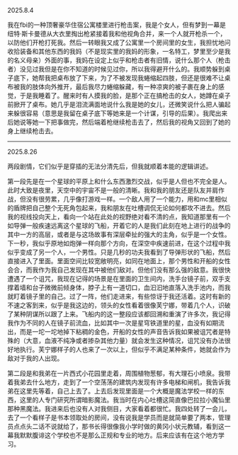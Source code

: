 2025.8.4

我在fbi的一种顶奢豪华住宿公寓楼里进行枪击案，我是个女人，但有梦到一幕是纽特·斯卡曼德从大衣里掏出枪紧接着我和他视角合并，来一个人就开枪杀一个，以防他们开枪打死我。然后一转眼我又成了公寓里一个房间里的女生，我担忧地问收拾装备和其他东西的我妈（不是现实里的我妈的形象，一名特工，梦里至少是我的名义母亲）外面的事，我妈在设定上似乎和枪击者有旧情，说什么那个人（枪击者）没见过我但是在你不知道的时候见过你，所以我得避开什么的。我顺势躲到桌子底下，她帮我把桌布放了下来，为了不被发现我蜷缩起四肢，但还是很难不让桌布被我的肢体向外推开，最后我尽力蜷缩躲藏，有一种凉爽的被子裹在身上的感觉，于是我睡着了。醒来时有人摸我的脸，是那个正在搞枪击的女人，她蹲在桌子前掀开了桌布。她几乎是泪流满面地说什么我是她的女儿，还微笑说什么把人骗起来躲很容易（意思是我留在桌子底下等她来是一个计谋，引导的后果）。我爬出来后她说等她一下把事做完，然后端着枪继续枪击去了，然后我的视角又回到了她的身上继续枪击去。

***
2025.8.26

两段剧情，它们似乎是穿插的无法分清先后，但我就顺着本能的逻辑讲述。

第一段先是在一个星球的平原上和什么东西激烈交战，似乎是人但也不完全是人。此时大致是夜里，天空中的宇宙不是一般的清晰。我和我的朋友还是队友并肩作战，但没有很劳累，几乎像打游戏一样。一个敌人用了一个能力，用和mc里相似的盾牌把自己整个无死角包起来，我和朋友在吐槽调侃无论如何都攻不进去。然后我的视线投向天上，看向一个站在此处的视野绝对看不清的点，我知道那里有一个如导弹一般疾速远离这个星球的飞船，开着它的人是我们此刻在地上进行的战争的其中一方的高层，或者是与这场故事有深层牵扯的强大的主角，似乎是一个女性。下一秒，我似乎原地如炮弹一样向那个方向，在深空中疾速前进，在这个过程中我似乎变成了另一个人，一个男性。只是几秒的功夫我看到了导弹形状的飞船，然后直接进入了里面。里面空间比较宽敞明亮，如同在地面上，那个男性和开船的女性会合，而我作为我自己发现在其中被他们敌对。但他们没有那么强的敌意。我很快遭遇了一个诅咒，我现在记得的场景是在里面的卫生间内，洗手台镜子前，双手支撑着墙和台子微微前倾身体，脖子上有一道切口，血汩汩地直落入洗手池内，而我就盯着镜子里的自己。过了一阵，他们走进来，有些惊讶于我还活着。这时有新的不速之客到来，似乎是我这边的，领头的女性看着很像芙宁娜，带着几个人，识破了某种阴谋所以跟了上来。飞船内的这一整段应该都回溯和重演了许多次，我记得我作为不同的人在镜子前流血，比如其中一次是星穹铁道里的星，血没有如期流出，而是一坨一坨地掉下粘稠的金色，开船的女性的声音告诉我如果被诅咒者是特殊的（大意，血液不纯净或者掺杂其他力量）就会发生这种情况，诅咒没有办法很好地执行。芙宁娜样子的人也来了一次以上，但似乎不满足某种条件，她就会作为敌对于我的人出现。

第二段是和我弟在一片西式小花园里走着，周围植物葱郁，有大理石小喷泉。我带着我弟去什么地方，走到了一个空荡荡的建筑内发现有许多电梯和闸机，我告诉我弟在这里先等着，自己上去了。上去后发现里面是一个大概是魔法学校一样的东西，这里的人专门研究所谓暗影魔法。我当时在内心吐槽这简直像巴拉拉小魔仙里那种黑魔法。我进来后也没有人对我侧目，大家看着都很忙。我四处转了一会儿，去了一个看样子是书本领取处的房间，没有说我是学员而是就简单要了两本，管理员点点头二话不说就给了，那书长得很像我小学时做的黄冈小状元教辅，看到这一幕我默默腹诽这个学校也不是那么正规和专业的地方。后来应该有在这个地方学习。